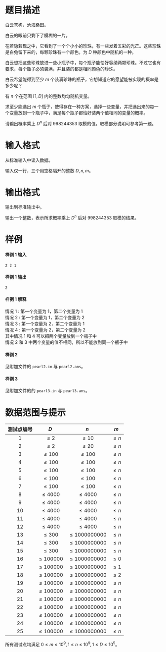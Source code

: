 
# 题目描述

白云苍狗，沧海桑田。

白云的眼前只剩下了模糊的一片。

在若隐若现之中，它看到了一个个小小的珍珠，有一些发着五彩的光芒。这些珍珠是白兔留下来的，每颗珍珠有一个颜色，为 $D$ 种颜色中随机的一种。

白云想把这些珍珠放进一些小瓶子中，每个瓶子能恰好容纳两颗珍珠。不过它也有要求，每个瓶子必须装满，并且装的都是相同颜色的珍珠。

白云希望能得到至少 $m$ 个装满珍珠的瓶子，它想知道它的愿望能被实现的概率是多少呢？

有 $n$ 个在范围 $[1,D]$ 内的整数均匀随机变量。

求至少能选出 $m$ 个瓶子，使得存在一种方案，选择一些变量，并把选出来的每一个变量放到一个瓶子中，满足每个瓶子都恰好装两个值相同的变量的概率。

请输出概率乘上 $D^n$ 后对 $998244353$ 取模的值。取模部分说明可参考第一题。

# 输入格式

从标准输入中读入数据。

输入仅一行，三个用空格隔开的整数 $D,n,m$。

# 输出格式

输出到标准输出中。

输出一个整数，表示所求概率乘上 $D^n$ 后对 $998244353$ 取模的结果。

# 样例

#### 样例 1 输入
```plain
2 2 1
```
#### 样例 1 输出
```plain
2
```

#### 样例 1 解释

情况 $1$ : 第一个变量为 $1$，第二个变量为 $1$  
情况 $2$ : 第一个变量为 $1$，第二个变量为 $2$  
情况 $3$ : 第一个变量为 $2$，第二个变量为 $1$  
情况 $4$ : 第一个变量为 $2$，第二个变量为 $2$  
其中情况 $1$ 和 $4$ 可以把两个变量放到一个瓶子中  
情况 $2$ 和 $3$ 中两个变量的值不相同，所以不能放到同一个瓶子中

#### 样例 2
见附加文件的 `pearl2.in` 与 `pearl2.ans`。

#### 样例 3
见附加文件的的 `pearl3.in` 与 `pearl3.ans`。

# 数据范围与提示

|测试点编号|$D$|$n$|$m$|
|:-:|:-:|:-:|:-:|
|$1$|$\le 2$|$\le 10$|$\le n$|
|$2$|$\le 2$|$\le 20$|$\le n$|
|$3$|$\le 100$|$\le 100$|$\le n$|
|$4$|$\le 100$|$\le 100$|$\le n$|
|$5$|$\le 100$|$\le 100$|$\le n$|
|$6$|$\le 100$|$\le 100$|$\le n$|
|$7$|$\le 100$|$\le 100$|$\le n$|
|$8$|$\le 4000$|$\le 4000$|$\le n$|
|$9$|$\le 4000$|$\le 4000$|$\le n$|
|$10$|$\le 4000$|$\le 4000$|$\le n$|
|$11$|$\le 4000$|$\le 4000$|$\le n$|
|$12$|$\le 4000$|$\le 4000$|$\le n$|
|$13$|$\le 300$|$\le 1000000000$|$\le n$|
|$14$|$\le 300$|$\le 1000000000$|$\le n$|
|$15$|$\le 300$|$\le 1000000000$|$\le n$|
|$16$|$\le 100000$|$\le 1000000000$|$\le 0$|
|$17$|$\le 100000$|$\le 1000000000$|$\le 1$|
|$18$|$\le 100000$|$\le 1000000000$|$\le 2$|
|$19$|$\le 100000$|$\le 1000000000$|$\le n$|
|$20$|$\le 100000$|$\le 1000000000$|$\le n$|
|$21$|$\le 100000$|$\le 1000000000$|$\le n$|
|$22$|$\le 100000$|$\le 1000000000$|$\le n$|
|$23$|$\le 100000$|$\le 1000000000$|$\le n$|
|$24$|$\le 100000$|$\le 1000000000$|$\le n$|
|$25$|$\le 100000$|$\le 1000000000$|$\le n$|

所有测试点均满足 $0\le m\le 10^9,1\le n\le 10^9,1\le D\le 10^5$。


